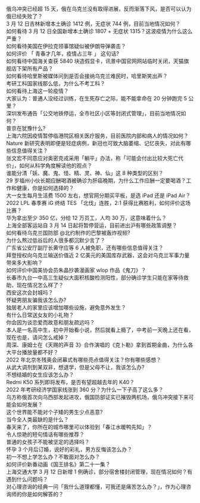 俄乌冲突已经超 15 天，俄在乌克兰没有取得进展，反而渐落下风，是否可以认为俄已经失败了？  
3 月 12 日吉林新增本土确诊 1412 例，无症状 744 例，目前当地情况如何？  
如何看待 3 月 12 日全国新增本土确诊 1807 + 无症状 1315？这波疫情为什么这么严重？  
如何看待美国在伊拉克领事馆疑似被伊朗导弹袭击？  
如何评价 「 青春才几年，疫情占三年 」 这句话?  
如何看待中国海关查获 5840 块造假显卡，讯景中国官网网站临时关闭，天猫旗舰店下架所有产品？  
如何看待哈里斯被媒体问到是否会接纳乌克兰难民时，哈里斯笑出声？  
考研工科国家线那么低，为什么不考工科？  
如何看待上海这一轮疫情？  
大家认为：普通人没经过训练，在生死存亡之际，能不能拿命在 20 分钟跑完 5 公里？  
深圳发布通告「公交地铁停运，全市社区小区等封闭式管理」，目前当地情况如何？  
普京在犹豫什么?  
上海六院因疫情暂停临港院区相关医疗服务，目前医院内部和病人的情况如何？  
Nature 新研究表明即便是轻症病例，新冠也可致大脑萎缩、记忆丧失，对此有哪些信息值得关注？  
张文宏不同意应对奥密克戎采用「躺平」办法，称「可能会付出比较大死亡代价」，如何从科学角度解读他的观点？  
谁能分清「妖、魔、鬼、怪、精、灵、神、仙」这 8 种类型的区别？  
29 岁福州小伙长期应酬喝酒被确诊为肝癌晚期，为什么工作应酬一定要喝酒？工作和健康，你是如何选择的？  
大一女生每月生活费 1500 左右，想官网分期买平板，是选 iPad 还是 iPad Air？  
2022 LPL 春季赛 iG 终结 TES 「北伐」连胜，2:1 获得比赛胜利，如何评价这场比赛？  
华为拿出至少 350 亿，分给 12 万员工，人均 30 万，这意味着什么？  
上海全部客运站自 3 月 14 日起将暂停营运，目前进出沪有哪些政策调整？  
如何看待乌克兰国防部 @北约制作的巴黎被轰炸视频?  
为什么熬过低谷后的人很多都沉默少言了？  
广东省公安厅副厅长黄守应等 6 人被免职，还有哪些信息值得关注？  
拜登授权向乌克兰输送价值近 2 亿美元的美国库存武器，这会对乌克兰军事力量带来多大影响？  
如何评价中国美协会员朱晶抄袭漫画家 wlop 作品《鬼刀》？  
长春市九台一中高三生疑似大面积核酸检测阳性，部分确诊学生只能在家等待救助，现在情况怎么样了？  
西安这次会封城吗？  
怀疑男朋友骗我该怎么办?  
独居老人的家里应该增加哪些设施，避免意外发生？  
有什么日常送女友的小礼物？  
你会因为谈恋爱而故意和朋友疏远吗？  
本人是一名高中生，初中开始看小说，然后就看上瘾了，中考前一天晚上还在看，现在也是，请问怎么戒掉？  
周深、康姆士在《天赐的声音 3》合作演唱的《克卜勒》拿到首期金曲，为什么各大平台播放量都不好？  
2022 年北京冬残奥会闭幕式有哪些亮点值得关注？你有哪些感想？  
从武大调剂到某双非，想退学，但是父母不让，我该怎么办?  
不想结婚的女生应该怎么办？  
Redmi K50 系列即将发布，是否有望超越去年的 K40？  
2022 年考研经济学国家线涨到 360 分？为什么一下子高了这么多？  
乌方称俄首次向乌西部发起进攻，俄国防部证实已摧毁两机场，俄乌冲突接下来可能会如何发展？  
这个世界能不能对个子矮的男生少点恶意?  
当今全人类最缺的是什么？  
春天来了，你所在的城市哪里可以体验到「春江水暖鸭先知」？  
令人惊艳的短句情话有哪些推荐？  
普通的女孩子不能被坚定的选择吗？  
怀孕 3 个月后订婚，说好的彩礼，男方反悔该怎么办？  
初一不想上学怎么办？不敢面对怎么办？  
如何评价新番动画《国王排名》第二十一集？  
上海交通大学 3 月 12 日新增 1 例确诊，部分宿舍楼封闭管理，现在情况如何？有遇到什么问题吗？  
对心理咨询的经典一问「我什么道理都懂，可我还是痛苦怎么办？」，作为心理咨询师的你是如何解答的？  
